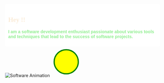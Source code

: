 <div style="background-color: #ffffff; padding: 10px; border-radius: 5px;">
    <h2 style="color: antiquewhite; font-family: cursive;">Hey !!</h2>
    <p style="color: lightgreen; font-family: sans-serif;"><b>I am a software development enthusiast passionate about various tools and techniques that lead to the success of software projects.</b></p>
</div>
<img src="https://visme.co/blog/best-animation-software/" alt="Software Animation">
<svg width="100" height="100" viewBox="0 0 100 100" xmlns="http://www.w3.org/2000/svg">
  <circle cx="50" cy="50" r="40" stroke="green" stroke-width="4" fill="yellow">
    <animate attributeName="r" from="40" to="20" dur="0.5s" begin="0s" repeatCount="indefinite" />
  </circle>
</svg>


